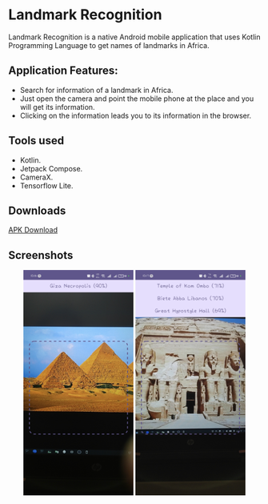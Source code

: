 # Landmark Recognition
Landmark Recognition is a native Android mobile application that uses Kotlin Programming Language to get names of landmarks in Africa.

## Application Features:
* Search for information of a landmark in Africa.
* Just open the camera and point the mobile phone at the place and you will get its information.
* Clicking on the information leads you to its information in the browser.

## Tools used
* Kotlin.
* Jetpack Compose.
* CameraX.
* Tensorflow Lite.

## Downloads
[APK Download](https://drive.google.com/file/d/1-R1ngOxF8L3DmVmURcptYj8vlBEN2sXK/view?usp=sharing)

## Screenshots
<p align="center">
  <img src="Screenshots/1.jpg" height="450" width="220">
  <img src="Screenshots/2.jpg" height="450" width="220">
</p>